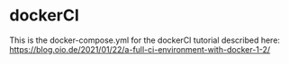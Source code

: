 # dockerCI
This is the docker-compose.yml for the dockerCI tutorial described here:
https://blog.oio.de/2021/01/22/a-full-ci-environment-with-docker-1-2/
